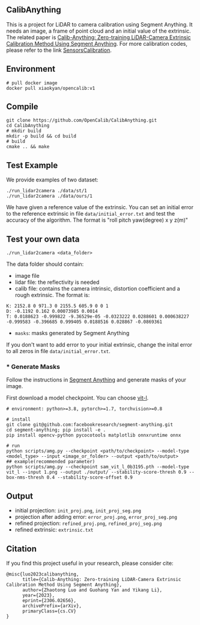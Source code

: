 ## CalibAnything

This is a project for LiDAR to camera calibration using Segment Anything. It needs an image, a frame of point cloud and an initial value of the extrinsic. The related paper is [Calib-Anything: Zero-training LiDAR-Camera Extrinsic Calibration Method Using Segment Anything](https://arxiv.org/abs/2306.02656). For more calibration codes, please refer to the link <a href="https://github.com/PJLab-ADG/SensorsCalibration" title="SensorsCalibration">SensorsCalibration</a>.

## Environment
```shell
# pull docker image
docker pull xiaokyan/opencalib:v1
```

## Compile
```shell
git clone https://github.com/OpenCalib/CalibAnything.git
cd CalibAnything
# mkdir build
mkdir -p build && cd build
# build
cmake .. && make
```

## Test Example
We provide examples of two dataset:
```
./run_lidar2camera ./data/st/1
./run_lidar2camera ./data/ours/1
```
We have given a reference value of the extrinsic. You can set an initial error to the reference extrinsic in file `data/initial_error.txt` and test the accuracy of the algorithm. The format is "roll pitch yaw(degree) x y z(m)"

## Test your own data
```
./run_lidar2camera <data_folder>
```
The data folder should contain:
- image file
- lidar file: the reflectivity is needed
- calib file: contains the camera intrinsic, distortion coefficient and a rough extrinsic. The format is:
```
K: 2152.8 0 971.3 0 2155.5 605.9 0 0 1
D: -0.1192 0.162 0.00073985 0.0014
T: 0.0188623 -0.999822 -9.36529e-05 -0.0323222 0.0288601 0.000638227 -0.999583 -0.396685 0.999405 0.0188516 0.028867 -0.0869361 
```
- `masks`: masks generated by Segment Anything

If you don't want to add error to your initial extrinsic, change the inital error to all zeros in file `data/initial_error.txt`. 

### * Generate Masks
Follow the instructions in [Segment Anything](https://github.com/facebookresearch/segment-anything) and generate masks of your image.

First download a model checkpoint. You can choose [vit-l](https://dl.fbaipublicfiles.com/segment_anything/sam_vit_l_0b3195.pth).
```
# environment: python>=3.8, pytorch>=1.7, torchvision>=0.8

# install
git clone git@github.com:facebookresearch/segment-anything.git
cd segment-anything; pip install -e .
pip install opencv-python pycocotools matplotlib onnxruntime onnx

# run
python scripts/amg.py --checkpoint <path/to/checkpoint> --model-type <model_type> --input <image_or_folder> --output <path/to/output>
## example(recommended parameter)
python scripts/amg.py --checkpoint sam_vit_l_0b3195.pth --model-type vit_l --input 1.png --output ./output/ --stability-score-thresh 0.9 --box-nms-thresh 0.4 --stability-score-offset 0.9
```

## Output
- initial projection: `init_proj.png`, `init_proj_seg.png`
- projection after adding error: `error_proj.png`, `error_proj_seg.png`
- refined projection: `refined_proj.png`, `refined_proj_seg.png`
- refined extrinsic: `extrinsic.txt`

## Citation
If you find this project useful in your research, please consider cite:
```
@misc{luo2023calibanything,
      title={Calib-Anything: Zero-training LiDAR-Camera Extrinsic Calibration Method Using Segment Anything}, 
      author={Zhaotong Luo and Guohang Yan and Yikang Li},
      year={2023},
      eprint={2306.02656},
      archivePrefix={arXiv},
      primaryClass={cs.CV}
}
```
